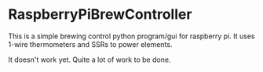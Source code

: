 # RaspberryPiBrewController

This is a simple brewing control python program/gui for raspberry pi. It uses 1-wire thermometers and SSRs to power elements.

It doesn't work yet. Quite a lot of work to be done.
